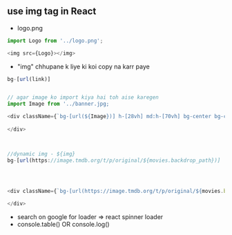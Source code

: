 ## use img tag in React
- logo.png
```js
import Logo from '../logo.png';

<img src={Logo}></img>
```
- "img" chhupane k liye ki koi copy na karr paye
```js
bg-[url(link)]


// agar image ko import kiya hai toh aise karegen
import Image from '../banner.jpg;

<div className={`bg-[url(${Image})] h-[28vh] md:h-[70vh] bg-center bg-cover flex items-end justify-center`}>
 
</div>



//dynamic img - ${img}
bg-[url(https://image.tmdb.org/t/p/original/${movies.backdrop_path})]




<div className={`bg-[url(https://image.tmdb.org/t/p/original/${movies.backdrop_path})] h-[28vh] md:h-[70vh] bg-center bg-cover flex items-end justify-center`}>
 
</div>

```
- search on google for loader => react spinner loader
- console.table()  OR console.log()

